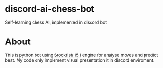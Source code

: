 # discord-ai-chess-bot
Self-learning chess AI, implemented in discord bot

# About
This is python bot using [Stockfish 15.1](https://stockfishchess.org/) engine for analyse moves and predict best. My code only implement visual presentation it in discord enviroment.
